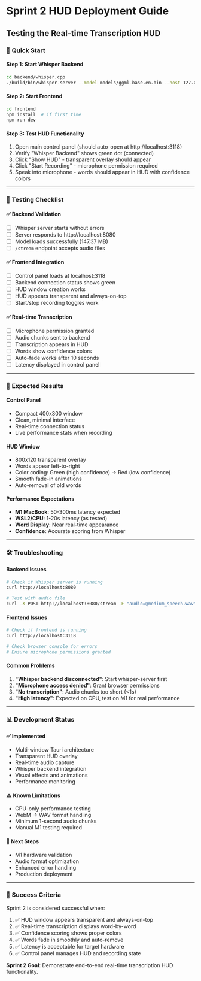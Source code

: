 # Sprint 2 HUD Deployment Guide
## Testing the Real-time Transcription HUD

### 🚀 **Quick Start**

#### **Step 1: Start Whisper Backend**
```bash
cd backend/whisper.cpp
./build/bin/whisper-server --model models/ggml-base.en.bin --host 127.0.0.1 --port 8080
```

#### **Step 2: Start Frontend**
```bash
cd frontend
npm install  # if first time
npm run dev
```

#### **Step 3: Test HUD Functionality**
1. Open main control panel (should auto-open at http://localhost:3118)
2. Verify "Whisper Backend" shows green dot (connected)
3. Click "Show HUD" - transparent overlay should appear
4. Click "Start Recording" - microphone permission required
5. Speak into microphone - words should appear in HUD with confidence colors

---

### 🧪 **Testing Checklist**

#### ✅ **Backend Validation**
- [ ] Whisper server starts without errors
- [ ] Server responds to http://localhost:8080
- [ ] Model loads successfully (147.37 MB)
- [ ] `/stream` endpoint accepts audio files

#### ✅ **Frontend Integration**
- [ ] Control panel loads at localhost:3118
- [ ] Backend connection status shows green
- [ ] HUD window creation works
- [ ] HUD appears transparent and always-on-top
- [ ] Start/stop recording toggles work

#### ✅ **Real-time Transcription**
- [ ] Microphone permission granted
- [ ] Audio chunks sent to backend
- [ ] Transcription appears in HUD
- [ ] Words show confidence colors
- [ ] Auto-fade works after 10 seconds
- [ ] Latency displayed in control panel

---

### 🎯 **Expected Results**

#### **Control Panel**
- Compact 400x300 window
- Clean, minimal interface
- Real-time connection status
- Live performance stats when recording

#### **HUD Window**
- 800x120 transparent overlay
- Words appear left-to-right
- Color coding: Green (high confidence) → Red (low confidence)
- Smooth fade-in animations
- Auto-removal of old words

#### **Performance Expectations**
- **M1 MacBook**: 50-300ms latency expected
- **WSL2/CPU**: 1-20s latency (as tested)
- **Word Display**: Near real-time appearance
- **Confidence**: Accurate scoring from Whisper

---

### 🛠️ **Troubleshooting**

#### **Backend Issues**
```bash
# Check if Whisper server is running
curl http://localhost:8080

# Test with audio file
curl -X POST http://localhost:8080/stream -F "audio=@medium_speech.wav"
```

#### **Frontend Issues**
```bash
# Check if frontend is running
curl http://localhost:3118

# Check browser console for errors
# Ensure microphone permissions granted
```

#### **Common Problems**
1. **"Whisper backend disconnected"**: Start whisper-server first
2. **"Microphone access denied"**: Grant browser permissions
3. **"No transcription"**: Audio chunks too short (<1s)
4. **"High latency"**: Expected on CPU, test on M1 for real performance

---

### 📊 **Development Status**

#### **✅ Implemented**
- Multi-window Tauri architecture
- Transparent HUD overlay
- Real-time audio capture
- Whisper backend integration
- Visual effects and animations
- Performance monitoring

#### **⚠️ Known Limitations**
- CPU-only performance testing
- WebM → WAV format handling
- Minimum 1-second audio chunks
- Manual M1 testing required

#### **🚀 Next Steps**
- M1 hardware validation
- Audio format optimization
- Enhanced error handling
- Production deployment

---

### 🎯 **Success Criteria**

Sprint 2 is considered successful when:
1. ✅ HUD window appears transparent and always-on-top
2. ✅ Real-time transcription displays word-by-word
3. ✅ Confidence scoring shows proper colors
4. ✅ Words fade in smoothly and auto-remove
5. ✅ Latency is acceptable for target hardware
6. ✅ Control panel manages HUD and recording state

**Sprint 2 Goal**: Demonstrate end-to-end real-time transcription HUD functionality.